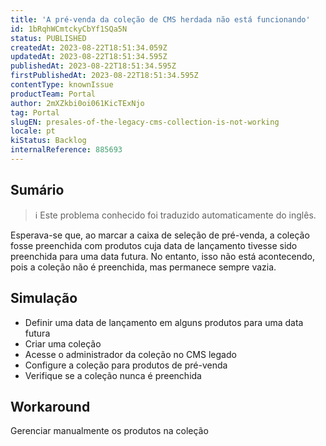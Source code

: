 ```yaml
---
title: 'A pré-venda da coleção de CMS herdada não está funcionando'
id: 1bRqhWCmtckyCbYf1SQa5N
status: PUBLISHED
createdAt: 2023-08-22T18:51:34.059Z
updatedAt: 2023-08-22T18:51:34.595Z
publishedAt: 2023-08-22T18:51:34.595Z
firstPublishedAt: 2023-08-22T18:51:34.595Z
contentType: knownIssue
productTeam: Portal
author: 2mXZkbi0oi061KicTExNjo
tag: Portal
slugEN: presales-of-the-legacy-cms-collection-is-not-working
locale: pt
kiStatus: Backlog
internalReference: 885693
---
```


## Sumário

>ℹ️ Este problema conhecido foi traduzido automaticamente do inglês.


Esperava-se que, ao marcar a caixa de seleção de pré-venda, a coleção fosse preenchida com produtos cuja data de lançamento tivesse sido preenchida para uma data futura.
No entanto, isso não está acontecendo, pois a coleção não é preenchida, mas permanece sempre vazia.

## Simulação



- Definir uma data de lançamento em alguns produtos para uma data futura
- Criar uma coleção
- Acesse o administrador da coleção no CMS legado
- Configure a coleção para produtos de pré-venda
- Verifique se a coleção nunca é preenchida



## Workaround


Gerenciar manualmente os produtos na coleção





